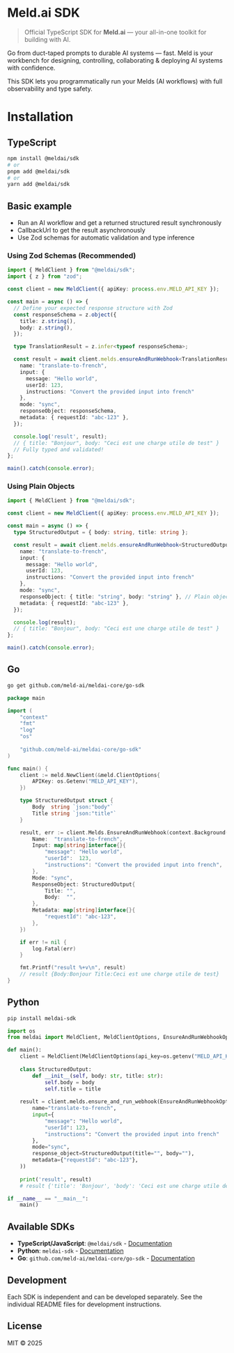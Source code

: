 # Meld.ai SDK

> Official TypeScript SDK for **Meld.ai** — your all-in-one toolkit for building with AI.

Go from duct-taped prompts to durable AI systems — fast. Meld is your workbench for designing, controlling, collaborating & deploying AI systems with confidence. 

This SDK lets you programmatically run your Melds (AI workflows) with full observability and type safety.

# Installation

## TypeScript

```bash
npm install @meldai/sdk
# or
pnpm add @meldai/sdk
# or
yarn add @meldai/sdk
```

## Basic example

- Run an AI workflow and get a returned structured result synchronously
- CallbackUrl to get the result asynchronously
- Use Zod schemas for automatic validation and type inference

### Using Zod Schemas (Recommended)

```ts
import { MeldClient } from "@meldai/sdk";
import { z } from "zod";

const client = new MeldClient({ apiKey: process.env.MELD_API_KEY });

const main = async () => {
  // Define your expected response structure with Zod
  const responseSchema = z.object({
    title: z.string(),
    body: z.string(),
  });

  type TranslationResult = z.infer<typeof responseSchema>;

  const result = await client.melds.ensureAndRunWebhook<TranslationResult>({
    name: "translate-to-french",
    input: { 
      message: "Hello world", 
      userId: 123,
      instructions: "Convert the provided input into french"
    },
    mode: "sync",
    responseObject: responseSchema,
    metadata: { requestId: "abc-123" },
  });

  console.log('result', result);
  // { title: "Bonjour", body: "Ceci est une charge utile de test" }
  // Fully typed and validated!
};

main().catch(console.error);
```

### Using Plain Objects

```ts
import { MeldClient } from "@meldai/sdk";

const client = new MeldClient({ apiKey: process.env.MELD_API_KEY });

const main = async () => {
  type StructuredOutput = { body: string, title: string };

  const result = await client.melds.ensureAndRunWebhook<StructuredOutput>({
    name: "translate-to-french",
    input: { 
      message: "Hello world", 
      userId: 123,
      instructions: "Convert the provided input into french"
    },
    mode: "sync",
    responseObject: { title: "string", body: "string" }, // Plain object descriptor
    metadata: { requestId: "abc-123" },
  });

  console.log(result);
  // { title: "Bonjour", body: "Ceci est une charge utile de test" }
};

main().catch(console.error);
```

## Go

```bash
go get github.com/meld-ai/meldai-core/go-sdk
```

```go
package main

import (
    "context"
    "fmt"
    "log"
    "os"
    
    "github.com/meld-ai/meldai-core/go-sdk"
)

func main() {
    client := meld.NewClient(&meld.ClientOptions{
        APIKey: os.Getenv("MELD_API_KEY"),
    })

    type StructuredOutput struct {
        Body  string `json:"body"`
        Title string `json:"title"`
    }

    result, err := client.Melds.EnsureAndRunWebhook(context.Background(), meld.EnsureAndRunWebhookOptions[StructuredOutput]{
        Name:  "translate-to-french",
        Input: map[string]interface{}{
            "message": "Hello world",
            "userId":  123,
            "instructions": "Convert the provided input into french",
        },
        Mode: "sync",
        ResponseObject: StructuredOutput{
            Title: "",
            Body:  "",
        },
        Metadata: map[string]interface{}{
            "requestId": "abc-123",
        },
    })

    if err != nil {
        log.Fatal(err)
    }

    fmt.Printf("result %+v\n", result)
    // result {Body:Bonjour Title:Ceci est une charge utile de test}
}
```

## Python

```bash
pip install meldai-sdk
```

```python
import os
from meldai import MeldClient, MeldClientOptions, EnsureAndRunWebhookOptions

def main():
    client = MeldClient(MeldClientOptions(api_key=os.getenv("MELD_API_KEY")))
    
    class StructuredOutput:
        def __init__(self, body: str, title: str):
            self.body = body
            self.title = title
    
    result = client.melds.ensure_and_run_webhook(EnsureAndRunWebhookOptions(
        name="translate-to-french",
        input={
            "message": "Hello world", 
            "userId": 123,
            "instructions": "Convert the provided input into french"
        },
        mode="sync",
        response_object=StructuredOutput(title="", body=""),
        metadata={"requestId": "abc-123"},
    ))
    
    print('result', result)
    # result {'title': 'Bonjour', 'body': 'Ceci est une charge utile de test'}

if __name__ == "__main__":
    main()
```

## Available SDKs

- **TypeScript/JavaScript**: `@meldai/sdk` - [Documentation](packages/sdk/README.md)
- **Python**: `meldai-sdk` - [Documentation](packages/python/README.md)  
- **Go**: `github.com/meld-ai/meldai-core/go-sdk` - [Documentation](packages/go/README.md)

## Development

Each SDK is independent and can be developed separately. See the individual README files for development instructions.

## License

MIT © 2025